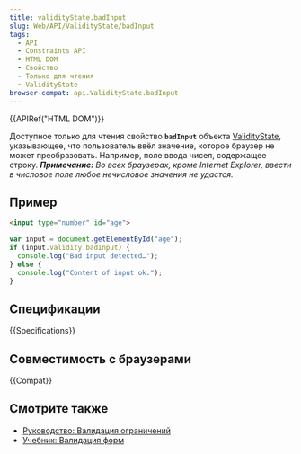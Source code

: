 ```yaml
---
title: validityState.badInput
slug: Web/API/ValidityState/badInput
tags:
  - API
  - Constraints API
  - HTML DOM
  - Свойство
  - Только для чтения
  - ValidityState
browser-compat: api.ValidityState.badInput
---
```


{{APIRef("HTML DOM")}}

Доступное только для чтения свойство **`badInput`** объекта [ValidityState](/ru/docs/Web/API/ValidityState), указывающее, что пользователь ввёл значение, которое браузер не может преобразовать. Например, поле ввода чисел, содержащее строку. _**Примечание:** Во всех браузерах, кроме Internet Explorer, ввести в числовое поле любое нечисловое значения не удастся._

## Пример

```html
<input type="number" id="age">
```

```js
var input = document.getElementById("age");
if (input.validity.badInput) {
  console.log("Bad input detected…");
} else {
  console.log("Content of input ok.");
}
```

## Спецификации

{{Specifications}}

## Совместимость с браузерами

{{Compat}}

## Смотрите также

- [Руководство: Валидация ограничений](/ru/docs/Web/Guide/HTML/HTML5/Constraint_validation)
- [Учебник: Валидация форм](/ru/docs/Learn/Forms/Form_validation)
